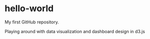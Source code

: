 # hello-world
My first GitHub repository.

Playing around with data visualization and dashboard design in d3.js
